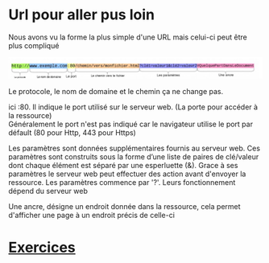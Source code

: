 
# Url pour aller pus loin

Nous avons vu la forme la plus simple d'une URL mais celui-ci peut être plus compliqué

![URL](./Url_plus_loin.JPG)

Le protocole, le nom de domaine et le chemin ça ne change pas.
  
ici :80. Il indique le port utilisé sur le serveur web. (La porte pour accéder à la ressource)  
Généralement le port n'est pas indiqué car le navigateur utilise le port par défault (80 pour Http, 443 pour Https)  
  
Les paramètres sont données supplémentaires fournis au serveur web. Ces paramètres sont construits sous la forme d’une liste de paires de clé/valeur dont chaque élément est séparé par une esperluette (&). Grace à ses paramètres le serveur web peut effectuer des action avant d'envoyer la ressource. Les paramètres commence par '?'. Leurs fonctionnement dépend du serveur web
  
Une ancre, désigne un endroit donnée dans la ressource, cela permet d'afficher une page à un endroit précis de celle-ci  
  
# [Exercices](./URL_PL_EX.md)
